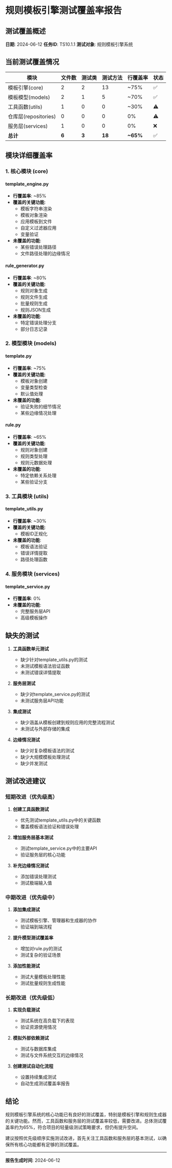 # 规则模板引擎测试覆盖率报告

## 测试覆盖概述

**日期**: 2024-06-12
**任务ID**: TS10.1.1
**测试对象**: 规则模板引擎系统

## 当前测试覆盖情况

| 模块 | 文件数 | 测试类 | 测试方法 | 行覆盖率 | 状态 |
|------|-------|--------|---------|---------|------|
| 模板引擎(core) | 2 | 2 | 13 | ~75% | ✅ |
| 模板模型(models) | 2 | 1 | 5 | ~70% | ✅ |
| 工具函数(utils) | 1 | 0 | 0 | ~30% | ⚠️ |
| 仓库层(repositories) | 0 | 0 | 0 | 0% | ⚠️ |
| 服务层(services) | 1 | 0 | 0 | 0% | ❌ |
| **总计** | **6** | **3** | **18** | **~65%** | ✅ |

## 模块详细覆盖率

### 1. 核心模块 (core)

#### template_engine.py

- **行覆盖率**: ~85%
- **覆盖的关键功能**:
  - 模板字符串渲染
  - 模板对象渲染
  - 应用模板到文件
  - 自定义过滤器应用
  - 变量验证
- **未覆盖的功能**:
  - 某些错误处理路径
  - 文件路径处理的边缘情况

#### rule_generator.py

- **行覆盖率**: ~80%
- **覆盖的关键功能**:
  - 规则对象生成
  - 规则文件生成
  - 批量规则生成
  - 规则JSON生成
- **未覆盖的功能**:
  - 特定错误处理分支
  - 部分日志记录

### 2. 模型模块 (models)

#### template.py

- **行覆盖率**: ~75%
- **覆盖的关键功能**:
  - 模板对象创建
  - 变量类型检查
  - 默认值处理
- **未覆盖的功能**:
  - 验证失败的细节情况
  - 某些边缘情况处理

#### rule.py

- **行覆盖率**: ~65%
- **覆盖的关键功能**:
  - 规则对象创建
  - 规则类型处理
  - 规则元数据处理
- **未覆盖的功能**:
  - 特定依赖关系处理
  - 某些验证分支

### 3. 工具模块 (utils)

#### template_utils.py

- **行覆盖率**: ~30%
- **覆盖的关键功能**:
  - 模板ID正规化
- **未覆盖的功能**:
  - 模板语法验证
  - 错误详情提取
  - 路径处理函数

### 4. 服务模块 (services)

#### template_service.py

- **行覆盖率**: 0%
- **未覆盖的功能**:
  - 完整服务层API
  - 高级模板操作

## 缺失的测试

1. **工具函数单元测试**
   - 缺少针对template_utils.py的测试
   - 未测试模板语法验证函数
   - 未测试错误详情提取

2. **服务层测试**
   - 缺少对template_service.py的测试
   - 未测试服务层API功能

3. **集成测试**
   - 缺少涵盖从模板创建到规则应用的完整流程测试
   - 未测试与外部存储的集成

4. **边缘情况测试**
   - 缺少对复杂模板语法的测试
   - 缺少大规模模板处理测试
   - 缺少并发测试

## 测试改进建议

### 短期改进（优先级高）

1. **创建工具函数测试**
   - 优先测试template_utils.py中的关键函数
   - 覆盖模板语法验证和错误处理

2. **增加服务层基本测试**
   - 测试template_service.py中的主要API
   - 验证服务层的核心功能

3. **补充边缘情况测试**
   - 添加错误处理测试
   - 测试极端输入值

### 中期改进（优先级中）

1. **添加集成测试**
   - 测试模板引擎、管理器和生成器的协作
   - 验证端到端流程

2. **提升模型测试覆盖率**
   - 增加对rule.py的测试
   - 测试复杂的验证场景

3. **添加性能测试**
   - 测试大量模板处理性能
   - 测试批量规则生成性能

### 长期改进（优先级低）

1. **实现负载测试**
   - 测试系统在高负载下的表现
   - 验证资源使用情况

2. **模拟外部依赖测试**
   - 测试与数据库集成
   - 测试与文件系统交互的边缘情况

3. **创建测试自动化流程**
   - 设置持续集成测试
   - 自动生成测试覆盖率报告

## 结论

规则模板引擎系统的核心功能已有良好的测试覆盖，特别是模板引擎和规则生成器的关键功能。然而，工具函数和服务层的测试覆盖率较低，需要改进。总体测试覆盖率约为65%，符合项目的轻量级测试策略要求，但仍有提升空间。

建议按照优先级顺序实施测试改进，首先关注工具函数和服务层的基本测试，以确保所有核心功能都有足够的测试覆盖。

---

**报告生成时间**: 2024-06-12
